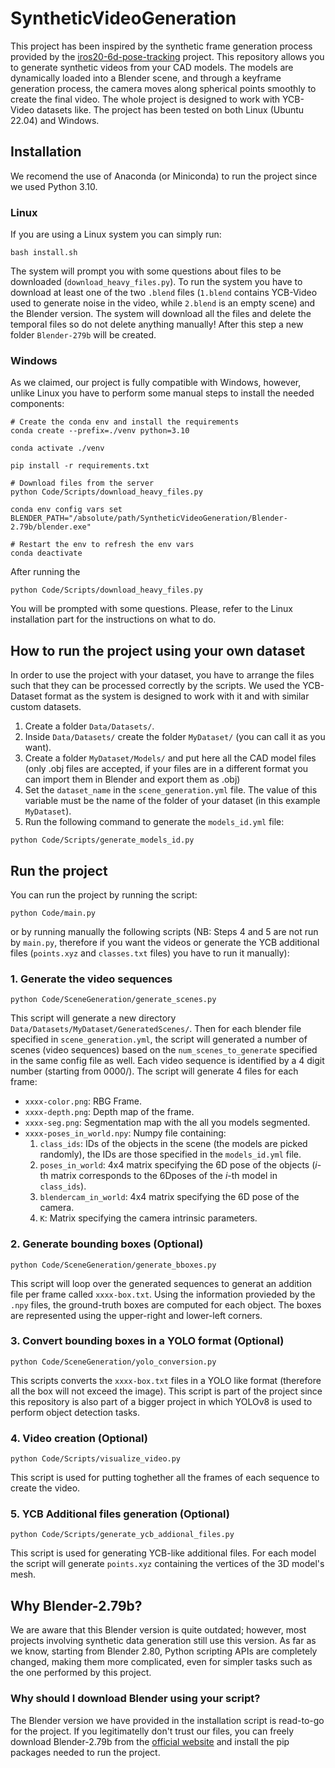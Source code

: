 # SyntheticVideoGeneration
This project has been inspired by the synthetic frame generation process provided by the [iros20-6d-pose-tracking](https://github.com/wenbowen123/iros20-6d-pose-tracking) project. This repository allows you to generate synthetic videos from your CAD models. The models are dynamically loaded into a Blender scene, and through a keyframe generation process, the camera moves along spherical points smoothly to create the final video. The whole project is designed to work with YCB-Video datasets like. The project has been tested on both Linux (Ubuntu 22.04) and Windows.

## Installation
We recomend the use of Anaconda (or Miniconda) to run the project since we used Python 3.10.

### Linux 
If you are using a Linux system you can simply run:
```
bash install.sh
```
The system will prompt you with some questions about files to be downloaded (`download_heavy_files.py`). To run the system you have to download at least one of the two `.blend` files (`1.blend` contains YCB-Video used to generate noise in the video, while `2.blend` is an empty scene) and the Blender version. The system will download all the files and delete the temporal files so do not delete anything manually! After this step a new folder `Blender-279b` will be created.

### Windows
As we claimed, our project is fully compatible with Windows, however, unlike Linux you have to perform some manual steps to install the needed components:

```
# Create the conda env and install the requirements
conda create --prefix=./venv python=3.10

conda activate ./venv

pip install -r requirements.txt

# Download files from the server
python Code/Scripts/download_heavy_files.py 

conda env config vars set BLENDER_PATH="/absolute/path/SyntheticVideoGeneration/Blender-2.79b/blender.exe"

# Restart the env to refresh the env vars
conda deactivate
```
After running the 
```
python Code/Scripts/download_heavy_files.py
```
You will be prompted with some questions. Please, refer to the Linux installation part for the instructions on what to do.

## How to run the project using your own dataset
In order to use the project with your dataset, you have to arrange the files such that they can be processed correctly by the scripts. We used the YCB-Dataset format as the system is designed to work with it and with similar custom datasets. 

1. Create a folder `Data/Datasets/`.
2. Inside `Data/Datasets/` create the folder `MyDataset/` (you can call it as you want).
3. Create a folder `MyDataset/Models/` and put here all the CAD model files (only .obj files are accepted, if your files are in a different format you can import them in Blender and export them as .obj)
4. Set the `dataset_name` in the `scene_generation.yml` file. The value of this variable must be the name of the folder of your dataset (in this example `MyDataset`).
5. Run the following command to generate the `models_id.yml` file:
```
python Code/Scripts/generate_models_id.py
```

## Run the project
You can run the project by running the script:
```
python Code/main.py
```
or by running manually the following scripts (NB: Steps 4 and 5 are not run by `main.py`, therefore if you want the videos or generate the YCB additional files (`points.xyz` and `classes.txt` files) you have to run it manually):

### 1. Generate the video sequences
```
python Code/SceneGeneration/generate_scenes.py
```
This script will generate a new directory `Data/Datasets/MyDataset/GeneratedScenes/`. Then for each blender file specified in `scene_generation.yml`, the script will generated a number of scenes (video sequences) based on the `num_scenes_to_generate` specified in the same config file as well. Each video sequence is identified by a 4 digit number (starting from 0000/). The script will generate 4 files for each frame:
 - `xxxx-color.png`: RBG Frame.
 - `xxxx-depth.png`: Depth map of the frame.
 - `xxxx-seg.png`: Segmentation map with the all you models segmented.
 - `xxxx-poses_in_world.npy`: Numpy file containing:
    1. `class_ids`: IDs of the objects in the scene (the models are picked randomly), the IDs are those specified in the `models_id.yml` file.
    2. `poses_in_world`: 4x4 matrix specifying the 6D pose of the objects ($i$-th matrix corresponds to the 6Dposes of the $i$-th model in `class_ids`).
    3. `blendercam_in_world`: 4x4 matrix specifying the 6D pose of the camera.
    4. `K`: Matrix specifying the camera intrinsic parameters.

### 2. Generate bounding boxes (Optional)
```
python Code/SceneGeneration/generate_bboxes.py
```
This script will loop over the generated sequences to generat an addition file per frame called `xxxx-box.txt`. Using the information provieded by the `.npy` files, the ground-truth boxes are computed for each object. The boxes are represented using the upper-right and lower-left corners.

### 3. Convert bounding boxes in a YOLO format (Optional)
```
python Code/SceneGeneration/yolo_conversion.py
```
This scripts converts the `xxxx-box.txt` files in a YOLO like format (therefore all the box will not exceed the image). This script is part of the project since this repository is also part of a bigger project in which YOLOv8 is used to perform object detection tasks.

### 4. Video creation (Optional)
```
python Code/Scripts/visualize_video.py
```
This script is used for putting toghether all the frames of each sequence to create the video.

### 5. YCB Additional files generation (Optional)
```
python Code/Scripts/generate_ycb_addional_files.py
```
This script is used for generating YCB-like additional files. For each model the script will generate `points.xyz` containing the vertices of the 3D model's mesh.

## Why Blender-2.79b?
We are aware that this Blender version is quite outdated; however, most projects involving synthetic data generation still use this version. As far as we know, starting from Blender 2.80, Python scripting APIs are completely changed, making them more complicated, even for simpler tasks such as the one performed by this project.

### Why should I download Blender using your script?
The Blender version we have provided in the installation script is read-to-go for the project. If you legitimatelly don't trust our files, you can freely download Blender-2.79b from the [official website](https://download.blender.org/release/Blender2.79/) and install the pip packages needed to run the project.
